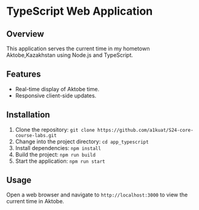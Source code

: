 # TypeScript Web Application

## Overview
This application serves the current time in my hometown Aktobe,Kazakhstan using Node.js and TypeScript.

## Features
- Real-time display of Aktobe time.
- Responsive client-side updates.

## Installation
1. Clone the repository: `git clone https://github.com/a1kuat/S24-core-course-labs.git`
2. Change into the project directory: `cd app_typescript`
3. Install dependencies: `npm install`
4. Build the project: `npm run build`
5. Start the application: `npm run start`

## Usage
Open a web browser and navigate to `http://localhost:3000` to view the current time in Aktobe.